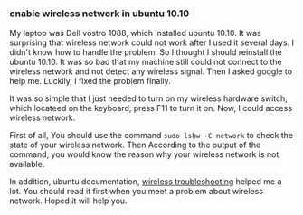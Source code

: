### enable wireless network in ubuntu 10.10

My laptop was Dell vostro 1088, which installed ubuntu 10.10. It was surprising
that wireless network could not work after I used it several days. I didn't know
how to handle the problem. So I thought I should reinstall the ubuntu 10.10. It
was so bad that my machine still could not connect to the wireless network and
not detect any wireless signal. Then I asked google to help me. Luckily, I
fixed the problem finally. 

It was so simple that I just needed to turn on my wireless hardware switch, which
locateed on the keyboard, press F11 to turn it on. Now, I could access wireless network. 

First of all, You should use the command `sudo lshw -C network` to check the state of 
your wireless network. Then According to the output of the command, you would
know the reason why your wireless network is not available.

In addition, ubuntu documentation, [wireless troubleshooting][1] helped me a lot. You 
should read it first when you meet a problem about wireless network. Hoped it will help you.

[1]:https://help.ubuntu.com/10.10/internet/C/troubleshooting-wireless.html#troubleshooting-wireless-disabled 
